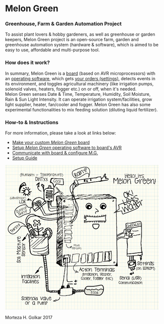 # Melon Green
### Greenhouse, Farm & Garden Automation Project
To assist plant lovers & hobby gardeners, as well as greenhouse or garden keepers, Melon Green project is an open-source farm, garden and greenhouse automation system (hardware & software), which is aimed to be easy to use, affordable and multi-purpose tool.    


### How does it work?
In summary, Melon Green is a [board](Documentation/1_Melon_Green_Board_[DIY].md) (based on AVR microprocessors) with an [operating software](Documentation/2_Upload_Melon_Green_to_AVR.md), which gets [your orders (settings)](Documentation/3_Serial_Command_Line_Interface.md), detects events in its environment, and toggles agricultural machinery (like irrigation pumps, solenoid valves, heaters, fogger etc.) on or off, when it's needed.  
Melon Green senses Date & Time, Temperature, Humidity, Soil Moisture, Rain & Sun Light Intensity. It can operate irrigation system/facilities, grow light supplier, heater, fan/cooler and fogger. Melon Green has also some experimental functionalities to mix feeding solution (diluting liquid fertilizer).  

### How-to & Instructions
For more information, please take a look at links below:
*   [Make your custom *Melon Green* board](Documentation/1_Melon_Green_Board_[DIY].md)
*   [Setup *Melon Green* operating software to board's AVR](Documentation/2_Upload_Melon_Green_to_AVR.md)
*   [Communicate with board & configure M.G.](Documentation/3_Serial_Command_Line_Interface.md)
*   [Setup Guide](Documentation/4_Sample_Setup_Guide.md)


![](Documentation/0_Readme_MG_Image.jpg)  

Morteza H. Golkar 2017

